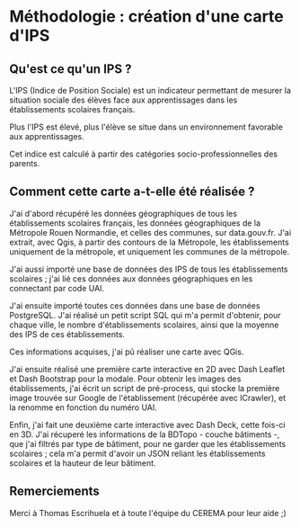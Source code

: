 # Méthodologie : création d'une carte d'IPS

## Qu'est ce qu'un IPS ?

L'IPS (Indice de Position Sociale) est un indicateur permettant de mesurer la situation sociale des élèves face aux apprentissages dans les établissements scolaires français. 

Plus l'IPS est élevé, plus l'élève se situe dans un environnement favorable aux apprentissages.

Cet indice est calculé à partir des catégories socio-professionnelles des parents.

## Comment cette carte a-t-elle été réalisée ?

J'ai d'abord récupéré les données géographiques de tous les établissements scolaires français, les données géographiques de la Métropole Rouen Normandie, et celles des communes, sur data.gouv.fr. J'ai extrait, avec Qgis, à partir des contours de la Métropole, les établissements uniquement de la métropole, et uniquement les communes de la métropole. 

J'ai aussi importé une base de données des IPS de tous les établissements scolaires ; j'ai lié ces données aux données géographiques en les connectant par code UAI.

J'ai ensuite importé toutes ces données dans une base de données PostgreSQL. J'ai réalisé un petit script SQL qui m'a permit d'obtenir, pour chaque ville, le nombre d'établissements scolaires, ainsi que la moyenne des IPS de ces établissements.

Ces informations acquises, j'ai pû réaliser une carte avec QGis. 

J'ai ensuite réalisé une première carte interactive en 2D avec Dash Leaflet et Dash Bootstrap pour la modale. 
Pour obtenir les images des établissements, j'ai écrit un script de pré-process, qui stocke la première image trouvée sur Google de l'établissement (récupérée avec ICrawler), et la renomme en fonction du numéro UAI. 

Enfin, j'ai fait une deuxième carte interactive avec Dash Deck, cette fois-ci en 3D. 
J'ai récuperé les informations de la BDTopo - couche bâtiments -, que j'ai filtrés par type de bâtiment, pour ne garder que les établissements scolaires ; cela m'a permit d'avoir un JSON reliant les établissements scolaires et la hauteur de leur bâtiment.


## Remerciements

Merci à Thomas Escrihuela et à toute l'équipe du CEREMA pour leur aide ;)